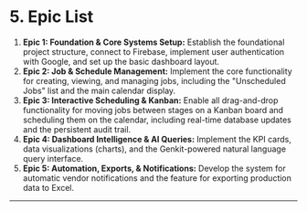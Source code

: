 # **5. Epic List**

1.  **Epic 1: Foundation & Core Systems Setup:** Establish the foundational project structure, connect to Firebase, implement user authentication with Google, and set up the basic dashboard layout.
2.  **Epic 2: Job & Schedule Management:** Implement the core functionality for creating, viewing, and managing jobs, including the "Unscheduled Jobs" list and the main calendar display.
3.  **Epic 3: Interactive Scheduling & Kanban:** Enable all drag-and-drop functionality for moving jobs between stages on a Kanban board and scheduling them on the calendar, including real-time database updates and the persistent audit trail.
4.  **Epic 4: Dashboard Intelligence & AI Queries:** Implement the KPI cards, data visualizations (charts), and the Genkit-powered natural language query interface.
5.  **Epic 5: Automation, Exports, & Notifications:** Develop the system for automatic vendor notifications and the feature for exporting production data to Excel.

---
